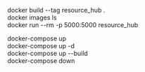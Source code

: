 docker build --tag resource_hub .             
docker images ls                 
docker run --rm -p 5000:5000 resource_hub      

docker-compose up       
docker-compose up -d          
docker-compose up --build         
docker-compose down           